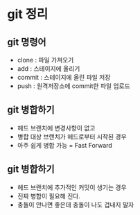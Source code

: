 # git 정리 

## git 명령어
- clone : 파일 가져오기
- add : 스테이지에 올리기 
- commit : 스테이지에 올린 파일 저장
- push : 원격저장소에 commit한 파일 업로드

## git 병합하기
- 헤드 브랜치에 변경사항이 없고 
- 병합 대상 브랜치가 헤드로부터 시작된 경우
- 아주 쉽게 병합 가능 = Fast Forward


## git 병합하기 
- 헤드 브랜치에 추가적인 커밋이 생기는 경우
- 진짜 병합이 필요해 진다.
- 충돌이 안나면 좋은데 충돌이 나도 겁내지 말자